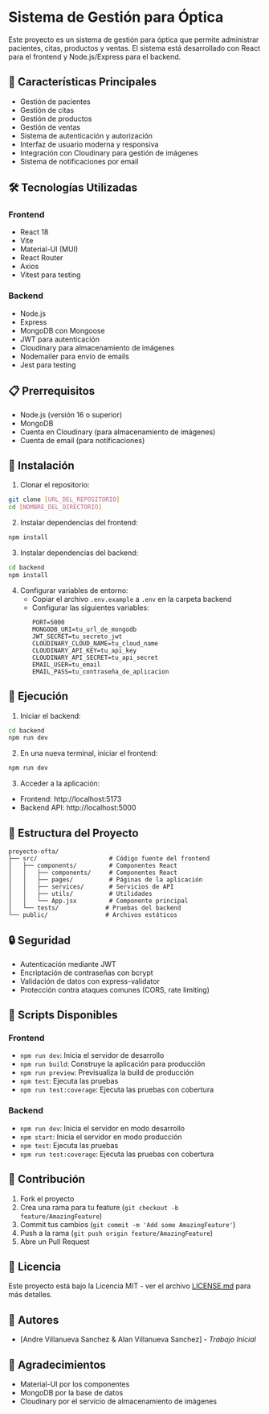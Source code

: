 # Sistema de Gestión para Óptica

Este proyecto es un sistema de gestión para óptica que permite administrar pacientes, citas, productos y ventas. El sistema está desarrollado con React para el frontend y Node.js/Express para el backend.

## 🚀 Características Principales

- Gestión de pacientes
- Gestión de citas
- Gestión de productos
- Gestión de ventas
- Sistema de autenticación y autorización
- Interfaz de usuario moderna y responsiva
- Integración con Cloudinary para gestión de imágenes
- Sistema de notificaciones por email

## 🛠️ Tecnologías Utilizadas

### Frontend
- React 18
- Vite
- Material-UI (MUI)
- React Router
- Axios
- Vitest para testing

### Backend
- Node.js
- Express
- MongoDB con Mongoose
- JWT para autenticación
- Cloudinary para almacenamiento de imágenes
- Nodemailer para envío de emails
- Jest para testing

## 📋 Prerrequisitos

- Node.js (versión 16 o superior)
- MongoDB
- Cuenta en Cloudinary (para almacenamiento de imágenes)
- Cuenta de email (para notificaciones)

## 🔧 Instalación

1. Clonar el repositorio:
```bash
git clone [URL_DEL_REPOSITORIO]
cd [NOMBRE_DEL_DIRECTORIO]
```

2. Instalar dependencias del frontend:
```bash
npm install
```

3. Instalar dependencias del backend:
```bash
cd backend
npm install
```

4. Configurar variables de entorno:
   - Copiar el archivo `.env.example` a `.env` en la carpeta backend
   - Configurar las siguientes variables:
     ```
     PORT=5000
     MONGODB_URI=tu_url_de_mongodb
     JWT_SECRET=tu_secreto_jwt
     CLOUDINARY_CLOUD_NAME=tu_cloud_name
     CLOUDINARY_API_KEY=tu_api_key
     CLOUDINARY_API_SECRET=tu_api_secret
     EMAIL_USER=tu_email
     EMAIL_PASS=tu_contraseña_de_aplicacion
     ```

## 🚀 Ejecución

1. Iniciar el backend:
```bash
cd backend
npm run dev
```

2. En una nueva terminal, iniciar el frontend:
```bash
npm run dev
```

3. Acceder a la aplicación:
- Frontend: http://localhost:5173
- Backend API: http://localhost:5000

## 📁 Estructura del Proyecto

```
proyecto-ofta/
├── src/                    # Código fuente del frontend
│   ├── components/         # Componentes React
│   │   ├── components/     # Componentes React
│   │   ├── pages/          # Páginas de la aplicación
│   │   ├── services/       # Servicios de API
│   │   ├── utils/          # Utilidades
│   │   └── App.jsx         # Componente principal
│   └── tests/             # Pruebas del backend
└── public/                # Archivos estáticos
```

## 🔒 Seguridad

- Autenticación mediante JWT
- Encriptación de contraseñas con bcrypt
- Validación de datos con express-validator
- Protección contra ataques comunes (CORS, rate limiting)

## 📝 Scripts Disponibles

### Frontend
- `npm run dev`: Inicia el servidor de desarrollo
- `npm run build`: Construye la aplicación para producción
- `npm run preview`: Previsualiza la build de producción
- `npm test`: Ejecuta las pruebas
- `npm run test:coverage`: Ejecuta las pruebas con cobertura

### Backend
- `npm run dev`: Inicia el servidor en modo desarrollo
- `npm start`: Inicia el servidor en modo producción
- `npm test`: Ejecuta las pruebas
- `npm run test:coverage`: Ejecuta las pruebas con cobertura

## 🤝 Contribución

1. Fork el proyecto
2. Crea una rama para tu feature (`git checkout -b feature/AmazingFeature`)
3. Commit tus cambios (`git commit -m 'Add some AmazingFeature'`)
4. Push a la rama (`git push origin feature/AmazingFeature`)
5. Abre un Pull Request

## 📄 Licencia

Este proyecto está bajo la Licencia MIT - ver el archivo [LICENSE.md](LICENSE.md) para más detalles.

## 👥 Autores

- [Andre Villanueva Sanchez & Alan Villanueva Sanchez] - *Trabajo Inicial*

## 🙏 Agradecimientos

- Material-UI por los componentes
- MongoDB por la base de datos
- Cloudinary por el servicio de almacenamiento de imágenes
